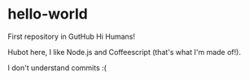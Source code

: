 # hello-world
First repository in GutHub
Hi Humans!

Hubot here, I like Node.js and Coffeescript (that's what I'm made of!).

I don't understand commits :(
